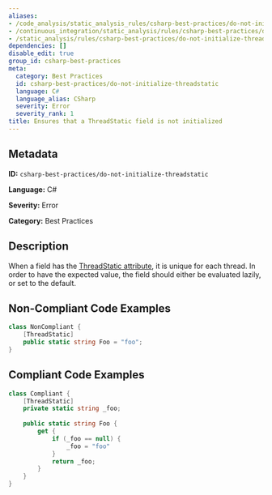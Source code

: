 ```yaml
---
aliases:
- /code_analysis/static_analysis_rules/csharp-best-practices/do-not-initialize-threadstatic
- /continuous_integration/static_analysis/rules/csharp-best-practices/do-not-initialize-threadstatic
- /static_analysis/rules/csharp-best-practices/do-not-initialize-threadstatic
dependencies: []
disable_edit: true
group_id: csharp-best-practices
meta:
  category: Best Practices
  id: csharp-best-practices/do-not-initialize-threadstatic
  language: C#
  language_alias: CSharp
  severity: Error
  severity_rank: 1
title: Ensures that a ThreadStatic field is not initialized
---
```

<!--  SOURCED FROM https://github.com/DataDog/datadog-static-analyzer-rule-docs -->


## Metadata
**ID:** `csharp-best-practices/do-not-initialize-threadstatic`

**Language:** C#

**Severity:** Error

**Category:** Best Practices

## Description
When a field has the [ThreadStatic attribute](https://learn.microsoft.com/en-us/dotnet/api/system.threadstaticattribute), it is unique for each thread. In order to have the expected value, the field should either be evaluated lazily, or set to the default.

## Non-Compliant Code Examples
```csharp
class NonCompliant {
    [ThreadStatic]
    public static string Foo = "foo";
}

```

## Compliant Code Examples
```csharp
class Compliant {
    [ThreadStatic]
    private static string _foo;
    
    public static string Foo {
        get {
            if (_foo == null) {
                _foo = "foo"
            }
            return _foo;
        }
    }
}

```
